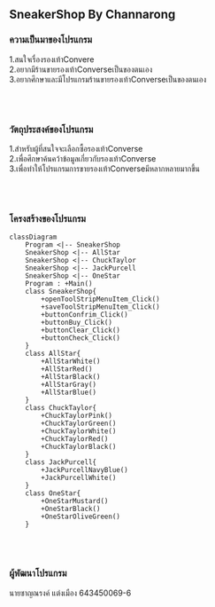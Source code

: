 ## SneakerShop By Channarong

### ความเป็นมาของโปรแกรม
1.สนใจเรื่องรองเท้าConvere<br/>
2.อยากมีร้านขายรองเท้าConverseเป็นของตนเอง<br/>
3.อยากศึกษาและมีโปรแกรมร้านขายรองเท้าConverseเป็นของตนเอง<br/>

<br/><br/>
### วัตถุประสงค์ของโปรแกรม
1.สำหรับผู้ที่สนใจจะเลือกซื้อรองเท้าConverse <br/>
2.เพื่อศึกษาค้นคว้าข้อมูลเกี่ยวกับรองเท้าConverse <br/>
3.เพื่อทำให้โปรแกรมการขายรองเท้าConverseมีหลากหลายมากขึ้น<br/>





<br/><br/>
### โครงสร้างของโปรแกรม
```mermaid
classDiagram
    Program <|-- SneakerShop
    SneakerShop <|-- AllStar
    SneakerShop <|-- ChuckTaylor
    SneakerShop <|-- JackPurcell
    SneakerShop <|-- OneStar
    Program : +Main()
    class SneakerShop{
        +openToolStripMenuItem_Click()
        +saveToolStripMenuItem_Click()
        +buttonConfrim_Click()
        +buttonBuy_Click()
        +buttonClear_Click()
        +buttonCheck_Click()
    }
    class AllStar{
        +AllStarWhite()
        +AllStarRed()
        +AllStarBlack()
        +AllStarGray()
        +AllStarBlue()
    }
    class ChuckTaylor{
        +ChuckTaylorPink()
        +ChuckTaylorGreen()
        +ChuckTaylorWhite()
        +ChuckTaylorRed()
        +ChuckTaylorBlack()
    }
    class JackPurcell{
        +JackPurcellNavyBlue()
        +JackPurcellWhite()
    }
    class OneStar{
        +OneStarMustard()
        +OneStarBlack()
        +OneStarOliveGreen()
    }
```
<br/><br/>
### ผู้พัฒนาโปรแกรม
นายชาญณรงค์ แต่งเมือง 643450069-6

